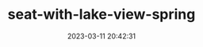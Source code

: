 ---
date: 2023-03-11 20:42:31
imageOriginalPath: photographs/seat-with-lake-view-spring-image-c7ac027b
imagePreviewPath: photographs/seat-with-lake-view-spring-preview-a5704231
photoCamera: Minolta SR-T Super
photoColor: colored
photoDate: 2017-01
photoFilm: Fujifilm 200
photoLens: ''
photoLocation: Istanbul, Turkiye
photoSource: analog
photoType: city
title: seat-with-lake-view-spring
translationKey: null
---